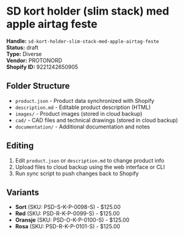 # SD kort holder (slim stack) med apple airtag feste

**Handle:** `sd-kort-holder-slim-stack-med-apple-airtag-feste`  
**Status:** draft  
**Type:** Diverse  
**Vendor:** PROTONORD  
**Shopify ID:** 9221242650905  

## Folder Structure

- `product.json` - Product data synchronized with Shopify
- `description.md` - Editable product description (HTML)
- `images/` - Product images (stored in cloud backup)
- `cad/` - CAD files and technical drawings (stored in cloud backup)
- `documentation/` - Additional documentation and notes

## Editing

1. Edit `product.json` or `description.md` to change product info
2. Upload files to cloud backup using the web interface or CLI
3. Run sync script to push changes back to Shopify

## Variants

- **Sort** (SKU: PSD-S-K-P-0098-S) - $125.00
- **Rød** (SKU: PSD-R-K-P-0099-S) - $125.00
- **Oransje** (SKU: PSD-O-K-P-0100-S) - $125.00
- **Rosa** (SKU: PSD-R-K-P-0101-S) - $125.00
